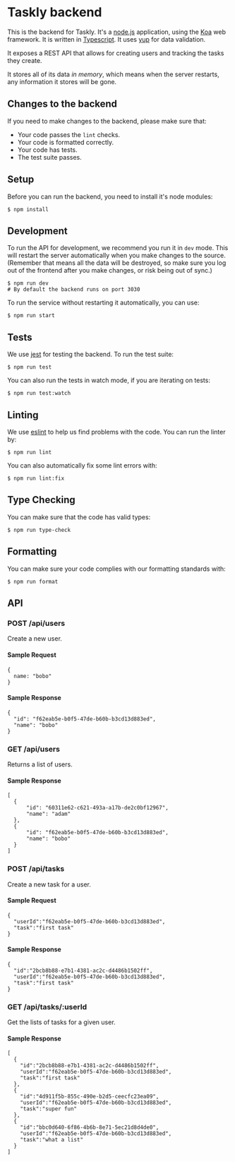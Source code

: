 # Taskly backend

This is the backend for Taskly. It's a [node.js](http://nodejs.org)
application, using the [Koa](https://koajs.com/) web framework. It is written
in [Typescript](https://www.typescriptlang.org/). It uses [yup](https://github.com/jquense/yup) for data validation.

It exposes a REST API that allows for creating users and tracking the tasks
they create.

It stores all of its data *in memory*, which means when the server restarts,
any information it stores will be gone.

## Changes to the backend

If you need to make changes to the backend, please make sure that:

  * Your code passes the `lint` checks.
  * Your code is formatted correctly.
  * Your code has tests.
  * The test suite passes.

## Setup

Before you can run the backend, you need to install it's node modules:

```
$ npm install
```

## Development

To run the API for development, we recommend you run it in `dev` mode. This
will restart the server automatically when you make changes to the
source. (Remember that means all the data will be destroyed, so make sure you
log out of the frontend after you make changes, or risk being out of sync.)

```
$ npm run dev
# By default the backend runs on port 3030
```

To run the service without restarting it automatically, you can use:

```
$ npm run start
```

## Tests

We use [jest](https://jestjs.io/) for testing the backend. To run the test
suite:

```
$ npm run test
```

You can also run the tests in watch mode, if you are iterating on tests:

```
$ npm run test:watch
```

## Linting

We use [eslint](https://eslint.org/) to help us find problems with the code.
You can run the linter by:

```
$ npm run lint
```

You can also automatically fix some lint errors with:

```
$ npm run lint:fix
```

## Type Checking

You can make sure that the code has valid types:

```
$ npm run type-check
```

## Formatting

You can make sure your code complies with our formatting standards
with:

```
$ npm run format
```

## API

### POST /api/users

Create a new user.

#### Sample Request

```
{
  name: "bobo"
}
```

#### Sample Response

```
{
  "id": "f62eab5e-b0f5-47de-b60b-b3cd13d883ed",
  "name": "bobo"
}
```

### GET /api/users

Returns a list of users.

#### Sample Response

```
[
  {
      "id": "60311e62-c621-493a-a17b-de2c0bf12967",
      "name": "adam"
  },
  {
      "id": "f62eab5e-b0f5-47de-b60b-b3cd13d883ed",
      "name": "bobo"
  }
]
```

### POST /api/tasks

Create a new task for a user.

#### Sample Request

```
{
  "userId":"f62eab5e-b0f5-47de-b60b-b3cd13d883ed",
  "task":"first task"
}
```

#### Sample Response

```
{
  "id":"2bcb8b88-e7b1-4381-ac2c-d4486b1502ff",
  "userId":"f62eab5e-b0f5-47de-b60b-b3cd13d883ed",
  "task":"first task"
}
```

### GET /api/tasks/:userId

Get the lists of tasks for a given user.

#### Sample Response

```
[
  {
    "id":"2bcb8b88-e7b1-4381-ac2c-d4486b1502ff",
    "userId":"f62eab5e-b0f5-47de-b60b-b3cd13d883ed",
    "task":"first task"
  },
  {
    "id":"4d911f5b-855c-490e-b2d5-ceecfc23ea09",
    "userId":"f62eab5e-b0f5-47de-b60b-b3cd13d883ed",
    "task":"super fun"
  },
  {
    "id":"bbc0d640-6f86-4b6b-8e71-5ec21d8d4de0",
    "userId":"f62eab5e-b0f5-47de-b60b-b3cd13d883ed",
    "task":"what a list"
  }
]
```
